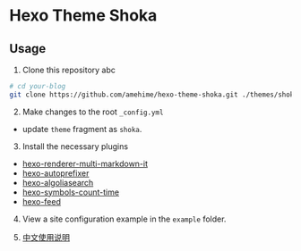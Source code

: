 # Hexo Theme Shoka

## Usage

1. Clone this repository abc

```bash
# cd your-blog
git clone https://github.com/amehime/hexo-theme-shoka.git ./themes/shoka
```

2. Make changes to the root `_config.yml`

- update `theme` fragment as `shoka`.

3. Install the necessary plugins

- [hexo-renderer-multi-markdown-it](https://www.npmjs.com/package/hexo-renderer-multi-markdown-it)
- [hexo-autoprefixer](https://www.npmjs.com/package/hexo-autoprefixer)
- [hexo-algoliasearch](https://www.npmjs.com/package/hexo-algoliasearch)
- [hexo-symbols-count-time](https://www.npmjs.com/package/hexo-symbols-count-time)
- [hexo-feed](https://www.npmjs.com/package/hexo-feed)

4. View a site configuration example in the `example` folder.

5. [中文使用说明](https://shoka.lostyu.me/computer-science/note/theme-shoka-doc/)

